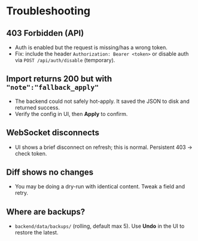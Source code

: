 # Troubleshooting

## 403 Forbidden (API)
- Auth is enabled but the request is missing/has a wrong token.
- Fix: include the header `Authorization: Bearer <token>` or disable auth via `POST /api/auth/disable` (temporary).

## Import returns 200 but with `"note":"fallback_apply"`
- The backend could not safely hot-apply. It saved the JSON to disk and returned success.
- Verify the config in UI, then **Apply** to confirm.

## WebSocket disconnects
- UI shows a brief disconnect on refresh; this is normal. Persistent 403 → check token.

## Diff shows no changes
- You may be doing a dry-run with identical content. Tweak a field and retry.

## Where are backups?
- `backend/data/backups/` (rolling, default max 5). Use **Undo** in the UI to restore the latest.
